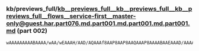 ### kb/previews_full/kb__previews_full__kb__previews_full__kb__previews_full__flows__service-first__master-only@guest.har.part076.md.part001.md.part001.md.part001.md (part 002)

```md
wAAAAAAAAABAAAA/wAA/wEAAAH/AAD/AQAAAf8AAP8AAP8AAQAAAP8AAAABAAEAAAD/AAAA////AAEAAQD/AP8AAAABAAEAAAD/AAAAAAD/AAEAAQD//wAA/wAAAAAA/wABAAEAAAD/AAD/AQAAAf8AAP8
```

```
